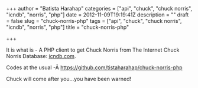 +++
author = "Batista Harahap"
categories = ["api", "chuck", "chuck norris", "icndb", "norris", "php"]
date = 2012-11-09T19:19:41Z
description = ""
draft = false
slug = "chuck-norris-php"
tags = ["api", "chuck", "chuck norris", "icndb", "norris", "php"]
title = "chuck-norris-php"

+++


It is what is - A PHP client to get Chuck Norris from The Internet Chuck Norris Database: <a href="http://icndb.com" target="_blank">icndb.com</a>.

Codes at the usual -Â <a title="chuck-norris-php" href="https://github.com/tistaharahap/chuck-norris-php" target="_blank">https://github.com/tistaharahap/chuck-norris-php</a>

Chuck will come after you...you have been warned!